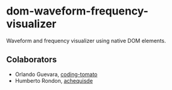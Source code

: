 # dom-waveform-frequency-visualizer

Waveform and frequency visualizer using native DOM elements.

## Colaborators

- Orlando Guevara, [coding-tomato](https://github.com/coding-tomato)
- Humberto Rondon, [achequisde](https://github.com/achequisde)
